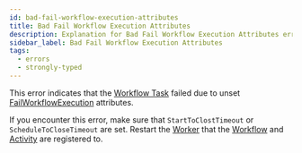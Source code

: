```yaml
---
id: bad-fail-workflow-execution-attributes
title: Bad Fail Workflow Execution Attributes
description: Explanation for Bad Fail Workflow Execution Attributes error message, and how to fix it.
sidebar_label: Bad Fail Workflow Execution Attributes
tags:
  - errors
  - strongly-typed
---
```


This error indicates that the [Workflow Task](/tasks#workflow-task) failed due to unset [FailWorkflowExecution](/references/commands/#failworkflowexecution) attributes.

If you encounter this error, make sure that `StartToClostTimeout` or `ScheduleToCloseTimeout` are set.
Restart the [Worker](/workers) that the [Workflow](/workflows) and [Activity](/activities) are registered to.
